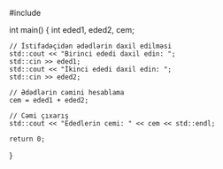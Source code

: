 #include <iostream>

int main() {
    int eded1, eded2, cem;

    // İstifadəçidən ədədlərin daxil edilməsi
    std::cout << "Birinci ededi daxil edin: ";
    std::cin >> eded1;
    std::cout << "İkinci ededi daxil edin: ";
    std::cin >> eded2;

    // Ədədlərin cəmini hesablama
    cem = eded1 + eded2;

    // Cəmi çıxarış
    std::cout << "Ededlerin cemi: " << cem << std::endl;

    return 0;
}
